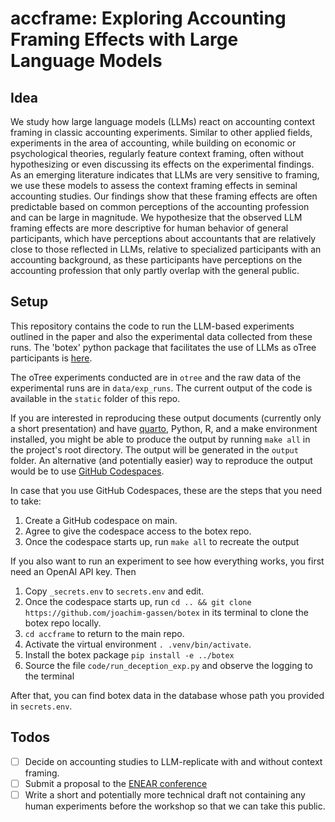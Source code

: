 # accframe: Exploring Accounting Framing Effects with Large Language Models

## Idea

We study how large language models (LLMs) react on accounting context framing in classic accounting experiments. Similar to other applied fields, experiments in the area of accounting, while building on economic or psychological theories, regularly feature context framing, often without hypothesizing or even discussing its effects on the experimental findings. As an emerging literature indicates that LLMs are very sensitive to framing, we use these models to assess the context framing effects in seminal accounting studies. Our findings show that these framing effects are often predictable based on common perceptions of the accounting profession and can be large in magnitude. We hypothesize that the observed LLM framing effects are more descriptive for human behavior of general participants, which have perceptions about accountants that are relatively close to those reflected in LLMs, relative to specialized participants with an accounting background, as these participants have perceptions on the accounting profession that only partly overlap with the general public.

## Setup

This repository contains the code to run the LLM-based experiments outlined in the paper and also the experimental data collected from these runs. The 'botex' python package that facilitates the use of LLMs as oTree participants is [here](https://github.com/joachim-gassen/botex). 

The oTree experiments conducted are in `otree` and the raw data of the experimental runs are in `data/exp_runs`. The current output of the code is available in the `static` folder of this repo.

If you are interested in reproducing these output documents (currently only a short presentation) and have [quarto](https://quarto.org), Python, R, and a make environment installed, you might be able to produce the output by running `make all` in the project's root directory. The output will be generated in the `output` folder. An alternative (and potentially easier) way to reproduce the output would be to use [GitHub Codespaces](https://github.com/features/codespaces).

In case that you use GitHub Codespaces, these are the steps that you need to
take:

1. Create a GitHub codespace on main.
2. Agree to give the codespace access to the botex repo.
3. Once the codespace starts up, run `make all` to recreate the output

If you also want to run an experiment to see how everything works, you first
need an OpenAI API key. Then

1. Copy `_secrets.env` to `secrets.env` and edit. 
2. Once the codespace starts up, run `cd .. && git clone https://github.com/joachim-gassen/botex` in its terminal to clone the botex repo locally. 
3. `cd accframe` to return to the main repo.
4. Activate the virtual environment `. .venv/bin/activate`.
5. Install the botex package `pip install -e ../botex`
6. Source the file `code/run_deception_exp.py` and observe the logging to the terminal

After that, you can find botex data in the database whose path you provided in `secrets.env`.

## Todos

- [ ] Decide on accounting studies to LLM-replicate with and without context framing.
- [ ] Submit a proposal to the [ENEAR conference](https://sites.google.com/view/enearonline/2024-conference)
- [ ] Write a short and potentially more technical draft not containing any human experiments before the workshop so that we can take this public.  
